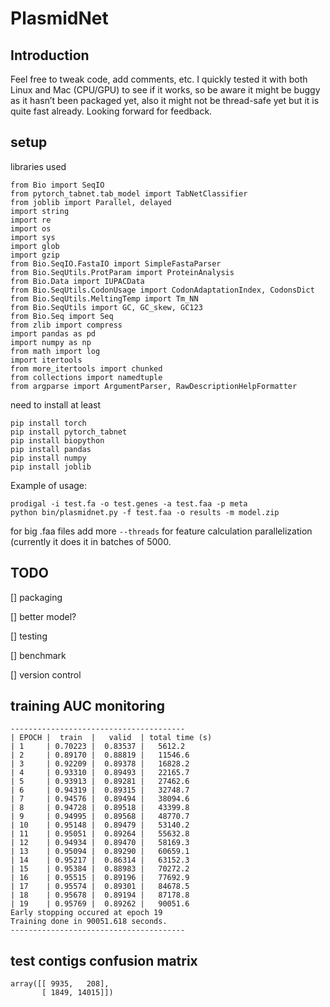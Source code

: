 # PlasmidNet

## Introduction
Feel free to tweak code, add comments, etc. I quickly tested it with both Linux and Mac (CPU/GPU) to see if it works, so be aware it might be buggy as it hasn’t been packaged yet, also it might not be thread-safe yet but it is quite fast already. Looking forward for feedback.

## setup

libraries used

```
from Bio import SeqIO
from pytorch_tabnet.tab_model import TabNetClassifier
from joblib import Parallel, delayed
import string
import re
import os
import sys
import glob
import gzip
from Bio.SeqIO.FastaIO import SimpleFastaParser
from Bio.SeqUtils.ProtParam import ProteinAnalysis
from Bio.Data import IUPACData
from Bio.SeqUtils.CodonUsage import CodonAdaptationIndex, CodonsDict
from Bio.SeqUtils.MeltingTemp import Tm_NN
from Bio.SeqUtils import GC, GC_skew, GC123
from Bio.Seq import Seq
from zlib import compress
import pandas as pd
import numpy as np
from math import log
import itertools
from more_itertools import chunked
from collections import namedtuple
from argparse import ArgumentParser, RawDescriptionHelpFormatter
```

need to install at least

```
pip install torch
pip install pytorch_tabnet
pip install biopython
pip install pandas
pip install numpy
pip install joblib
```

Example of usage:

```
prodigal -i test.fa -o test.genes -a test.faa -p meta
python bin/plasmidnet.py -f test.faa -o results -m model.zip
```

for big .faa files add more `--threads` for feature calculation parallelization (currently it does it in batches of 5000. 

## TODO

[] packaging

[] better model?

[] testing

[] benchmark

[] version control

## training AUC monitoring

```
---------------------------------------
| EPOCH |  train  |   valid  | total time (s)
| 1     | 0.70223 |  0.83537 |   5612.2
| 2     | 0.89170 |  0.88819 |   11546.6
| 3     | 0.92209 |  0.89378 |   16828.2
| 4     | 0.93310 |  0.89493 |   22165.7
| 5     | 0.93913 |  0.89281 |   27462.6
| 6     | 0.94319 |  0.89315 |   32748.7
| 7     | 0.94576 |  0.89494 |   38094.6
| 8     | 0.94728 |  0.89518 |   43399.8
| 9     | 0.94995 |  0.89568 |   48770.7
| 10    | 0.95148 |  0.89479 |   53140.2
| 11    | 0.95051 |  0.89264 |   55632.8
| 12    | 0.94934 |  0.89470 |   58169.3
| 13    | 0.95094 |  0.89290 |   60659.1
| 14    | 0.95217 |  0.86314 |   63152.3
| 15    | 0.95384 |  0.88983 |   70272.2
| 16    | 0.95515 |  0.89196 |   77692.9
| 17    | 0.95574 |  0.89301 |   84678.5
| 18    | 0.95678 |  0.89194 |   87178.8
| 19    | 0.95769 |  0.89262 |   90051.6
Early stopping occured at epoch 19
Training done in 90051.618 seconds.
---------------------------------------
```
## test contigs confusion matrix
```
array([[ 9935,   208],
       [ 1849, 14015]])
```
